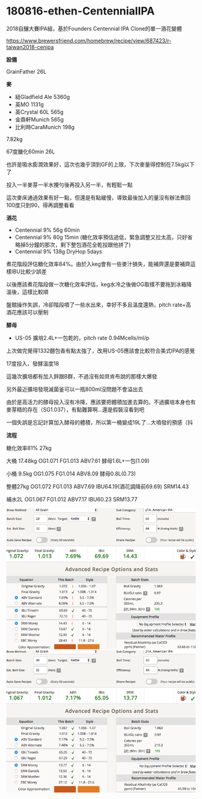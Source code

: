 # 180816-ethen-CentennialIPA

2018自釀大賽IPA組，基於Founders Centennial IPA Clone的單一酒花變體

https://www.brewersfriend.com/homebrew/recipe/view/687423/r-taiwan2018-cenipa

**設備**

GrainFather 26L

**麥**

* 紐Gladfield Ale 5360g
* 英MO 1131g
* 英Crystal 60L 565g
* 金鼎軒Munich 565g
* 比利時CaraMunich 198g

7.82kg

67度醣化60min 26L 

也許是吸水膨潤效果好，這次也幾乎頂到GF的上限，下次麥量得控制在7.5kg以下了

投入一半麥芽一半水攪勻後再投入另一半，有輕鬆一點

這次麥床通過效果有好一點，但還是有點緩慢，導致最後加入的量沒有辦法煮回100度只到90，得再調整看看

**酒花**

* Centennial 9% 56g 60min
* Centennial 9% 80g 15min (糖化效率預估過低，緊急調整又拉太高，只好省略掉5分鐘的那次，剩下整包酒花全乾投跟他拼了)
* Centennial 9% 138g DryHop 5days

煮花階段評估糖化效率84%。由於入keg會有一些麥汁損失，能補齊還是要補齊這樣IBU比較少誤差

以後應該煮花階段做一次糖化效率評估，keg水冷之後做OG取樣不要拖到冰箱降溫後，這樣比較順

盤館操作失誤，冷卻階段噴了一些水出來，幸好不多且溫度還熱，pitch rate+高酒花應該可以壓制

**酵母**
 
* US-05 擴培2.4L+一包乾的，pitch rate 0.94Mcells/ml/p

上次做完覺得1332麵包香有點太強了，改用US-05應該會比較符合美式IPA的感覺

17度投入，發酵溫度18

這幾次擴培都有加入鋅跟B群，不過沒有如貝肯布說的那樣大爆發

另外最近擴培發現滅菌釜可以一瓶800ml沒問題不會溢出去

由於是高活力的酵母投入沒有冷降，應該要把體積加進去算的。不過擴培本身也有麥芽精的存在（SG1.037），有點難算啊...還是假裝沒看到吧

一個失誤是忘記計算加入酵母的體積，所以第一桶變成19L了...大噴發的預感（抖

**流程**

糖化效率81% 27kg 

大桶 17.48kg OG1.071 FG1.013 ABV7.61 酵母1.6L+一包(1.09)

小桶 9.5kg OG1.075 FG1.014 ABV8.09 酵母0.8L(0.73)

整體27kg OG1.072 FG1.013 ABV7.69 IBU64.19(酒花調降前69.69) SRM14.43

補水2L OG1.067 FG1.012 ABV7.17 IBU60.23 SRM13.77

![](../img/test134.png)
![](../img/test135.png)

## 